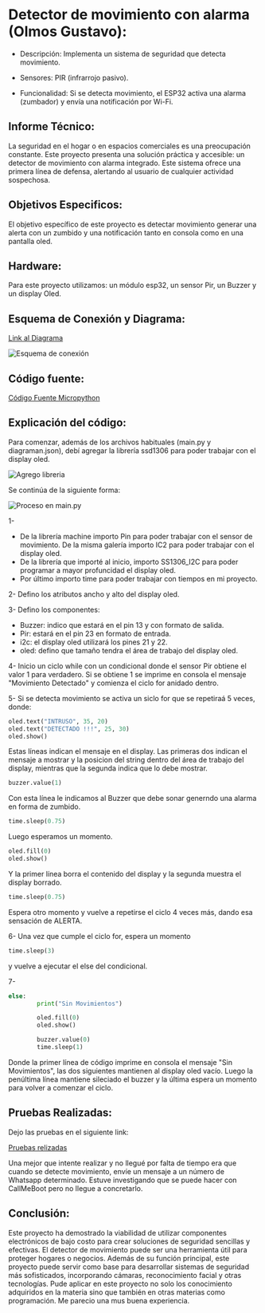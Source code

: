 # Detector de movimiento con alarma (Olmos Gustavo):

* Descripción: Implementa un sistema de seguridad que detecta movimiento.

* Sensores: PIR (infrarrojo pasivo).
  
* Funcionalidad: Si se detecta movimiento, el ESP32 activa una alarma (zumbador) y envía una notificación por Wi-Fi.

## Informe Técnico:

La seguridad en el hogar o en espacios comerciales es una preocupación constante. Este proyecto presenta una solución práctica y accesible: un detector de movimiento con alarma integrado. Este sistema ofrece una primera línea de defensa, alertando al usuario de cualquier actividad sospechosa.

## Objetivos Especificos:

El objetivo específico de este proyecto es detectar movimiento generar una alerta con un zumbido y una notificación tanto en consola como en una pantalla oled.

## Hardware:

Para este proyecto utilizamos: un módulo esp32, un sensor Pir, un Buzzer y un display Oled.

## Esquema de Conexión y Diagrama:

[Link al Diagrama](https://wokwi.com/projects/408580463353840641)

![Esquema de conexión](https://firebasestorage.googleapis.com/v0/b/ciencia-de-datos-ispc.appspot.com/o/int%20prog%2Fdetector%20de%20mov.jpg?alt=media&token=d560f07f-295b-43d8-9cf3-0bb1b6185a16)

## Código fuente:

[Código Fuente Micropython](https://github.com/JulioMartin12/aproximacion-evidencia1/blob/main/Detector%20de%20Movimiento%20con%20Alarma/main.py)

## Explicación del código:

Para comenzar, además de los archivos habituales (main.py y diagraman.json), debí agregar la librería ssd1306 para poder trabajar con el display oled.

![Agrego libreria](https://firebasestorage.googleapis.com/v0/b/ciencia-de-datos-ispc.appspot.com/o/int%20prog%2F01.jpg?alt=media&token=5b01ae5a-ae19-4495-93f0-2f7863163438)

Se continúa de la siguiente forma:

![Proceso en main.py](https://firebasestorage.googleapis.com/v0/b/ciencia-de-datos-ispc.appspot.com/o/int%20prog%2F02.jpg?alt=media&token=5190342d-3694-4fbf-8021-c6e49f93edec)

1-

* De la librería machine importo Pin para poder trabajar con el sensor de movimiento. De la misma galería importo IC2 para poder trabajar con el display oled.
* De la librería que importé al inicio, importo SS1306_I2C para poder programar a mayor profuncidad el display oled.
* Por último importo time para poder trabajar con tiempos en mi proyecto.

2- Defino los atributos ancho y alto del display oled.

3- Defino los componentes:

* Buzzer: indico que estará en el pin 13 y con formato de salida.
* Pir: estará en el pin 23 en formato de entrada.
* i2c: el display oled utilizará los pines 21 y 22.
* oled: defino que tamaño tendra el área de trabajo del display oled.

4- Inicio un ciclo while con un condicional donde el sensor Pir obtiene el valor 1 para verdadero. Si se obtiene 1 se imprime en consola el mensaje "Movimiento Detectado" y comienza el ciclo for anidado dentro.

5- Si se detecta movimiento se activa un siclo for que se repetiraá 5 veces, donde:

```python
oled.text("INTRUSO", 35, 20)
oled.text("DETECTADO !!!", 25, 30)
oled.show() 
```

Estas líneas indican el mensaje en el display. Las primeras dos indican el mensaje a mostrar y la posicion del string dentro del área de trabajo del display, mientras que la segunda indica que lo debe mostrar.

```python
buzzer.value(1)
```

Con esta línea le indicamos al Buzzer que debe sonar generndo una alarma en forma de zumbido.

```python
time.sleep(0.75) 
```
Luego esperamos un momento.

```python
oled.fill(0)  
oled.show() 
```
Y la primer línea borra el contenido del display y la segunda muestra el display borrado.
```python
time.sleep(0.75) 
```
Espera otro momento y vuelve a repetirse el ciclo 4 veces más, dando esa sensación de ALERTA.

6- Una vez que cumple el ciclo for, espera un momento
```python
time.sleep(3) 
```
y vuelve a ejecutar el else del condicional.

7-

```python
else:
        print("Sin Movimientos")

        oled.fill(0)
        oled.show()

        buzzer.value(0)
        time.sleep(1) 
```
Donde la primer línea de código imprime en consola el mensaje "Sin Movimientos", las dos siguientes mantienen al display oled vacío. Luego la penúltima línea mantiene sileciado el buzzer y la última espera un momento para volver a comenzar el ciclo.

## Pruebas Realizadas:

Dejo las pruebas en el siguiente link:

[Pruebas relizadas](https://firebasestorage.googleapis.com/v0/b/ciencia-de-datos-ispc.appspot.com/o/int%20prog%2Fprueba%20detector%20de%20movimiento.mp4?alt=media&token=d871fef8-e919-4de8-92d1-472b3e90dd81)

Una mejor que intente realizar y no llegué por falta de tiempo era que cuando se detecte movimiento, envíe un mensaje a un número de Whatsapp determinado. Estuve investigando que se puede hacer con CallMeBoot pero no llegue a concretarlo.

## Conclusión:

Este proyecto ha demostrado la viabilidad de utilizar componentes electrónicos de bajo costo para crear soluciones de seguridad sencillas y efectivas. El detector de movimiento puede ser una herramienta útil para proteger hogares o negocios. Además de su función principal, este proyecto puede servir como base para desarrollar sistemas de seguridad más sofisticados, incorporando cámaras, reconocimiento facial y otras tecnologías. Pude aplicar en este proyecto no solo los conocimiento adquiridos en la materia sino que también en otras materias como programación.
Me parecio una mus buena experiencia.
